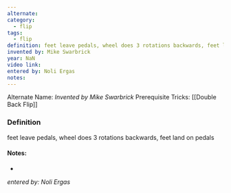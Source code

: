```yaml
---
alternate: 
category:
  - flip
tags:
  - flip
definition: feet leave pedals, wheel does 3 rotations backwards, feet land on pedals
invented by: Mike Swarbrick
year: NaN
video link: 
entered by: Noli Ergas
notes: 
---
```

Alternate Name: 
*Invented by Mike Swarbrick*
Prerequisite Tricks: [[Double Back Flip]]

### Definition
feet leave pedals, wheel does 3 rotations backwards, feet land on pedals


#### Notes:
- 
*entered by: Noli Ergas*
